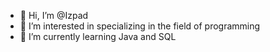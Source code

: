 - 👋 Hi, I’m @Izpad
- 👀 I’m interested in specializing in the field of programming
- 🌱 I’m currently learning Java and SQL


<!---
Izpad/Izpad is a ✨ special ✨ repository because its `README.md` (this file) appears on your GitHub profile.
You can click the Preview link to take a look at your changes.
--->

